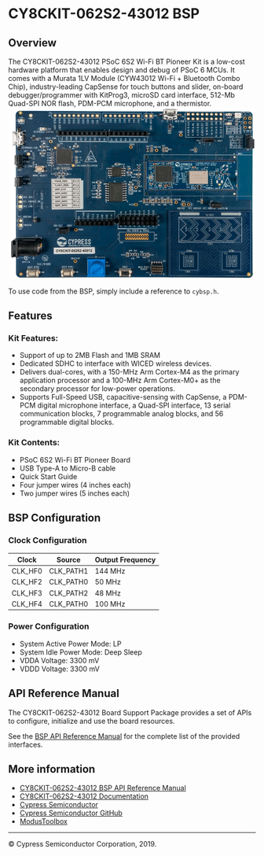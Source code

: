 # CY8CKIT-062S2-43012 BSP

## Overview

The CY8CKIT-062S2-43012 PSoC 6S2 Wi-Fi BT Pioneer Kit is a low-cost hardware platform that enables design and debug of PSoC 6 MCUs. It comes with a Murata 1LV Module (CYW43012 Wi-Fi + Bluetooth Combo Chip), industry-leading CapSense for touch buttons and slider, on-board debugger/programmer with KitProg3, microSD card interface, 512-Mb Quad-SPI NOR flash, PDM-PCM microphone, and a thermistor.
![](docs/html/board.png)

To use code from the BSP, simply include a reference to `cybsp.h`.

## Features

### Kit Features:

* Support of up to 2MB Flash and 1MB SRAM
* Dedicated SDHC to interface with WICED wireless devices.
* Delivers dual-cores, with a 150-MHz Arm Cortex-M4 as the primary application processor and a 100-MHz Arm Cortex-M0+ as the secondary processor for low-power operations.
* Supports Full-Speed USB, capacitive-sensing with CapSense, a PDM-PCM digital microphone interface, a Quad-SPI interface, 13 serial communication blocks, 7 programmable analog blocks, and 56 programmable digital blocks.

### Kit Contents:

* PSoC 6S2 Wi-Fi BT Pioneer Board
* USB Type-A to Micro-B cable
* Quick Start Guide
* Four jumper wires (4 inches each)
* Two jumper wires (5 inches each)

## BSP Configuration

### Clock Configuration

| Clock    | Source    | Output Frequency |
|----------|-----------|------------------|
| CLK_HF0  | CLK_PATH1 | 144 MHz          |
| CLK_HF2  | CLK_PATH0 | 50 MHz           |
| CLK_HF3  | CLK_PATH2 | 48 MHz           |
| CLK_HF4  | CLK_PATH0 | 100 MHz          |

### Power Configuration

* System Active Power Mode: LP
* System Idle Power Mode: Deep Sleep
* VDDA Voltage: 3300 mV
* VDDD Voltage: 3300 mV

## API Reference Manual

The CY8CKIT-062S2-43012 Board Support Package provides a set of APIs to configure, initialize and use the board resources.

See the [BSP API Reference Manual][api] for the complete list of the provided interfaces.

## More information
* [CY8CKIT-062S2-43012 BSP API Reference Manual][api]
* [CY8CKIT-062S2-43012 Documentation](http://www.cypress.com/CY8CKIT-062S2-43012)
* [Cypress Semiconductor](http://www.cypress.com)
* [Cypress Semiconductor GitHub](https://github.com/cypresssemiconductorco)
* [ModusToolbox](https://www.cypress.com/products/modustoolbox-software-environment)

[api]: https://cypresssemiconductorco.github.io/TARGET_CY8CKIT-062S2-43012/html/modules.html

---
© Cypress Semiconductor Corporation, 2019.